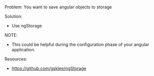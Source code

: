 Problem: You want to save angular objects to storage

Solution: 
 - Use ngStorage

NOTE: 
 - This could be helpful during the configuration phase of your angular application. 

Resources:
 - https://github.com/gsklee/ngStorage

